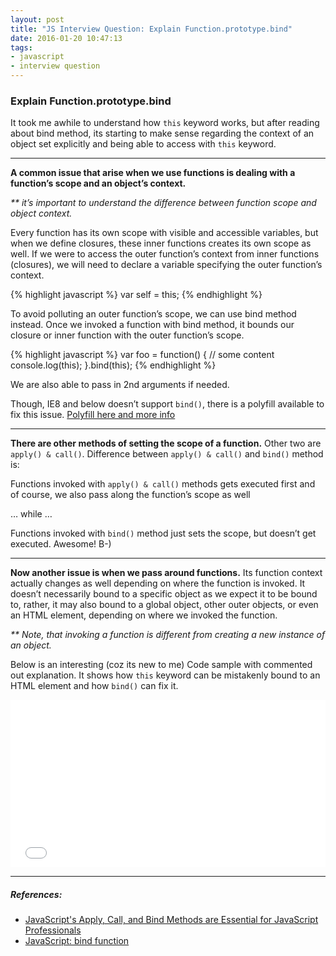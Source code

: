 ```yaml
---
layout: post
title: "JS Interview Question: Explain Function.prototype.bind"
date: 2016-01-20 10:47:13
tags:
- javascript
- interview question
---
```


### Explain Function.prototype.bind

It took me awhile to understand how `this` keyword works, but after reading about bind method, its starting to make sense regarding the context of an object set explicitly and being able to access with `this` keyword.

-----

**A common issue that arise when we use functions is dealing with a function’s scope and an object’s context.**

_** it’s important to understand the difference between function scope and object context._

Every function has its own scope with visible and accessible variables, but when we define closures, these inner functions creates its own scope as well. If we were to access the outer function’s context from inner functions (closures), we will need to declare a variable specifying the outer function’s context.

{% highlight javascript %}
var self = this;
{% endhighlight %}

To avoid polluting an outer function’s scope, we can use bind method instead. Once we invoked a function with bind method, it bounds our closure or inner function with the outer function’s scope.

{% highlight javascript %}
var foo = function() {
  // some content 
  console.log(this);
}.bind(this);
{% endhighlight %}

We are also able to pass in 2nd arguments if needed.

Though, IE8 and below doesn’t support `bind()`, there is a polyfill available to fix this issue.
[Polyfill here and more info](https://developer.mozilla.org/en-US/docs/Web/JavaScript/Reference/Global_Objects/Function/bind)

-----

**There are other methods of setting the scope of a function.**
Other two are `apply() & call()`. Difference between `apply() & call()` and `bind()` method is:

Functions invoked with `apply() & call()` methods gets executed first and of course, we also pass along the function’s scope as well

… while …

Functions invoked with `bind()` method just sets the scope, but doesn’t get executed. Awesome! B-)

-----

**Now another issue is when we pass around functions.** Its function context actually changes as well depending on where the function is invoked. It doesn’t necessarily bound to a specific object as we expect it to be bound to, rather, it may also bound to a global object, other outer objects, or even an HTML element, depending on where we invoked the function.

_** Note, that invoking a function is different from creating a new instance of an object._

Below is an interesting (coz its new to me) Code sample with commented out explanation. It shows how `this` keyword can be mistakenly bound to an HTML element and how `bind()` can fix it.

<iframe height='268' scrolling='no' src='//codepen.io/rlynjb/embed/qbpZVX/?height=268&theme-id=20698&default-tab=js' frameborder='no' allowtransparency='true' allowfullscreen='true' style='width: 100%;'>See the Pen <a href='http://codepen.io/rlynjb/pen/qbpZVX/'>Learning Javascript's bind method</a> by rlynjb (<a href='http://codepen.io/rlynjb'>@rlynjb</a>) on <a href='http://codepen.io'>CodePen</a>.
</iframe>

-----


##### **References:**

- [JavaScript's Apply, Call, and Bind Methods are Essential for JavaScript Professionals](http://javascriptissexy.com/javascript-apply-call-and-bind-methods-are-essential-for-javascript-professionals)
- [JavaScript: bind function](http://krasimirtsonev.com/blog/article/JavaScript-bind-function-setting-a-scope)
